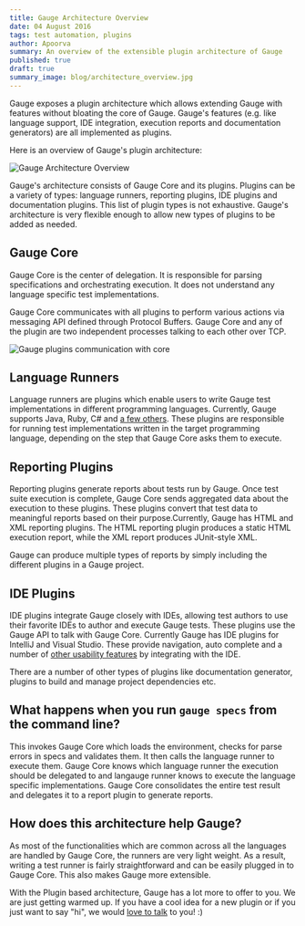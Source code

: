 ```yaml
---
title: Gauge Architecture Overview
date: 04 August 2016
tags: test automation, plugins
author: Apoorva
summary: An overview of the extensible plugin architecture of Gauge
published: true
draft: true
summary_image: blog/architecture_overview.jpg
---
```


Gauge exposes a plugin architecture which allows extending Gauge with features without bloating the core of Gauge. Gauge's features (e.g. like language support, IDE integration, execution reports and documentation generators) are all implemented as plugins.

Here is an overview of Gauge's plugin architecture:

![Gauge Architecture Overview](blog/gauge-architecture-overview.png)

Gauge's architecture consists of Gauge Core and its plugins. Plugins can be a variety of types: language runners, reporting plugins, IDE plugins and documentation plugins. This list of plugin types is not exhaustive. Gauge's architecture is very flexible enough to allow new types of plugins to be added as needed.

## Gauge Core

Gauge Core is the center of delegation. It is responsible for parsing specifications and orchestrating execution. It does not understand any language specific test implementations.

Gauge Core communicates with all plugins to perform various actions via messaging API defined through Protocol Buffers. Gauge Core and any of the plugin are two independent processes talking to each other over TCP.

![Gauge plugins communication with core](blog/gauge-architecture-overview_plugin.png)

## Language Runners

Language runners are plugins which enable users to write Gauge test implementations in different programming languages. Currently, Gauge supports Java, Ruby, C# and [a few others](http://getgauge.io/plugins/index.html). These plugins are responsible for running test implementations written in the target programming language, depending on the step that Gauge Core asks them to execute.

## Reporting Plugins

Reporting plugins generate reports about tests run by Gauge. Once test suite execution is complete, Gauge Core sends aggregated data about the execution to these plugins. These plugins convert that test data to meaningful reports based on their purpose.Currently, Gauge has HTML and XML reporting plugins. The HTML reporting plugin produces a static HTML execution report, while the XML report produces JUnit-style XML.

Gauge can produce multiple types of reports by simply including the different plugins in a Gauge project.

## IDE Plugins

IDE plugins integrate Gauge closely with IDEs, allowing test authors to use their favorite IDEs to author and execute Gauge tests. These plugins use the Gauge API to talk with Gauge Core. Currently Gauge has IDE plugins for IntelliJ and Visual Studio. These provide navigation, auto complete and a number of [other usability features](http://getgauge.io/documentation/user/current/ide_support/other_usability_features.html) by integrating with the IDE.

There are a number of other types of plugins like documentation generator, plugins to build and manage project dependencies etc.

## What happens when you run `gauge specs` from the command line?

This invokes Gauge Core which loads the environment, checks for parse errors in specs and validates them. It then calls the language runner to execute them. Gauge Core knows which language runner the execution should be delegated to and langauge runner knows to execute the language specific implementations. Gauge Core consolidates the entire test result and delegates it to a report plugin to generate reports.

## How does this architecture help Gauge?

As most of the functionalities which are common across all the languages are handled by Gauge Core, the runners are very light weight. As a result, writing a test runner is fairly straightforward and can be easily plugged in to Gauge Core. This also makes Gauge more extensible.

With the Plugin based architecture, Gauge has a lot more to offer to you. We are just getting warmed up. If you have a cool idea for a new plugin or if you just want to say "hi", we would [love to talk](https://groups.google.com/forum/#!forum/getgauge) to you! :)
